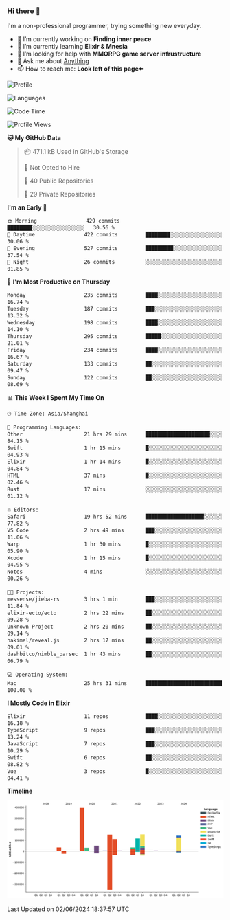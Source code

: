 ### Hi there 👋

I'm a non-professional programmer, trying something new everyday.

<!--
**dyzdyz010/dyzdyz010** is a ✨ _special_ ✨ repository because its `README.md` (this file) appears on your GitHub profile.
-->

- 🔭 I’m currently working on **Finding inner peace**
- 🌱 I’m currently learning **Elixir & Mnesia**
- 🤔 I’m looking for help with **MMORPG game server infrustructure**
- 💬 Ask me about [Anything](https://github.com/dyzdyz010/dyzdyz010/issues)
- 📫 How to reach me: **Look left of this page⬅️**

<!-- - 👯 I’m looking to collaborate on
- 😄 Pronouns: ...
- ⚡ Fun fact: ...
 -->
 
![Profile](https://github-readme-stats.vercel.app/api?username=dyzdyz010&count_private=true&show_icons=true&theme=dracula)

![Languages](https://github-readme-stats.vercel.app/api/top-langs/?username=dyzdyz010&layout=compact&theme=dracula)

<!--START_SECTION:waka-->
![Code Time](http://img.shields.io/badge/Code%20Time-1%2C561%20hrs%2038%20mins-blue)

![Profile Views](http://img.shields.io/badge/Profile%20Views-8-blue)

**🐱 My GitHub Data** 

> 📦 471.1 kB Used in GitHub's Storage 
 > 
> 🚫 Not Opted to Hire
 > 
> 📜 40 Public Repositories 
 > 
> 🔑 29 Private Repositories 
 > 
**I'm an Early 🐤** 

```text
🌞 Morning                429 commits         ████████░░░░░░░░░░░░░░░░░   30.56 % 
🌆 Daytime                422 commits         ████████░░░░░░░░░░░░░░░░░   30.06 % 
🌃 Evening                527 commits         █████████░░░░░░░░░░░░░░░░   37.54 % 
🌙 Night                  26 commits          ░░░░░░░░░░░░░░░░░░░░░░░░░   01.85 % 
```
📅 **I'm Most Productive on Thursday** 

```text
Monday                   235 commits         ████░░░░░░░░░░░░░░░░░░░░░   16.74 % 
Tuesday                  187 commits         ███░░░░░░░░░░░░░░░░░░░░░░   13.32 % 
Wednesday                198 commits         ████░░░░░░░░░░░░░░░░░░░░░   14.10 % 
Thursday                 295 commits         █████░░░░░░░░░░░░░░░░░░░░   21.01 % 
Friday                   234 commits         ████░░░░░░░░░░░░░░░░░░░░░   16.67 % 
Saturday                 133 commits         ██░░░░░░░░░░░░░░░░░░░░░░░   09.47 % 
Sunday                   122 commits         ██░░░░░░░░░░░░░░░░░░░░░░░   08.69 % 
```


📊 **This Week I Spent My Time On** 

```text
🕑︎ Time Zone: Asia/Shanghai

💬 Programming Languages: 
Other                    21 hrs 29 mins      █████████████████████░░░░   84.15 % 
Swift                    1 hr 15 mins        █░░░░░░░░░░░░░░░░░░░░░░░░   04.93 % 
Elixir                   1 hr 14 mins        █░░░░░░░░░░░░░░░░░░░░░░░░   04.84 % 
HTML                     37 mins             █░░░░░░░░░░░░░░░░░░░░░░░░   02.46 % 
Rust                     17 mins             ░░░░░░░░░░░░░░░░░░░░░░░░░   01.12 % 

🔥 Editors: 
Safari                   19 hrs 52 mins      ███████████████████░░░░░░   77.82 % 
VS Code                  2 hrs 49 mins       ███░░░░░░░░░░░░░░░░░░░░░░   11.06 % 
Warp                     1 hr 30 mins        █░░░░░░░░░░░░░░░░░░░░░░░░   05.90 % 
Xcode                    1 hr 15 mins        █░░░░░░░░░░░░░░░░░░░░░░░░   04.95 % 
Notes                    4 mins              ░░░░░░░░░░░░░░░░░░░░░░░░░   00.26 % 

🐱‍💻 Projects: 
messense/jieba-rs        3 hrs 1 min         ███░░░░░░░░░░░░░░░░░░░░░░   11.84 % 
elixir-ecto/ecto         2 hrs 22 mins       ██░░░░░░░░░░░░░░░░░░░░░░░   09.28 % 
Unknown Project          2 hrs 20 mins       ██░░░░░░░░░░░░░░░░░░░░░░░   09.14 % 
hakimel/reveal.js        2 hrs 17 mins       ██░░░░░░░░░░░░░░░░░░░░░░░   09.01 % 
dashbitco/nimble_parsec  1 hr 43 mins        ██░░░░░░░░░░░░░░░░░░░░░░░   06.79 % 

💻 Operating System: 
Mac                      25 hrs 31 mins      █████████████████████████   100.00 % 
```

**I Mostly Code in Elixir** 

```text
Elixir                   11 repos            ████░░░░░░░░░░░░░░░░░░░░░   16.18 % 
TypeScript               9 repos             ███░░░░░░░░░░░░░░░░░░░░░░   13.24 % 
JavaScript               7 repos             ███░░░░░░░░░░░░░░░░░░░░░░   10.29 % 
Swift                    6 repos             ██░░░░░░░░░░░░░░░░░░░░░░░   08.82 % 
Vue                      3 repos             █░░░░░░░░░░░░░░░░░░░░░░░░   04.41 % 
```



**Timeline**

![Lines of Code chart](https://raw.githubusercontent.com/dyzdyz010/dyzdyz010/master/assets/bar_graph.png)


 Last Updated on 02/06/2024 18:37:57 UTC
<!--END_SECTION:waka-->
